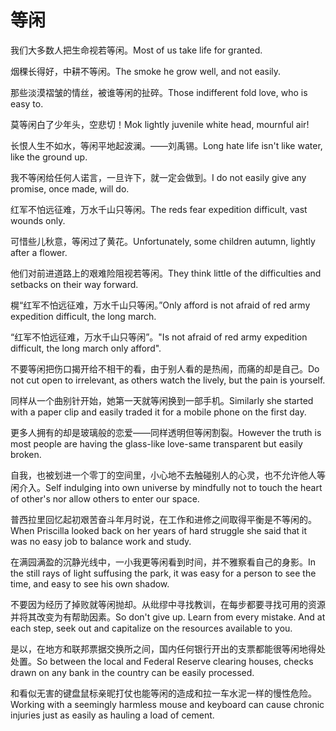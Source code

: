 # 等闲

<p><span class="chinese">我们大多数人把生命视若等闲。</span><span class="english">Most of us take life for granted.</span></p>

<p><span class="chinese">烟稞长得好，中耕不等闲。</span><span class="english">The smoke he grow well, and not easily.</span></p>

<p><span class="chinese">那些淡漠褶皱的情丝，被谁等闲的扯碎。</span><span class="english">Those indifferent fold love, who is easy to.</span></p>

<p><span class="chinese">莫等闲白了少年头，空悲切！</span><span class="english">Mok lightly juvenile white head, mournful air!</span></p>

<p><span class="chinese">长恨人生不如水，等闲平地起波澜。——刘禹锡。</span><span class="english">Long hate life isn't like water, like the ground up.</span></p>

<p><span class="chinese">我不等闲给任何人诺言，一旦许下，就一定会做到。</span><span class="english">I do not easily give any promise, once made, will do.</span></p>

<p><span class="chinese">红军不怕远征难，万水千山只等闲。</span><span class="english">The reds fear expedition difficult, vast wounds only.</span></p>

<p><span class="chinese">可惜些儿秋意，等闲过了黄花。</span><span class="english">Unfortunately, some children autumn, lightly after a flower.</span></p>

<p><span class="chinese">他们对前进道路上的艰难险阻视若等闲。</span><span class="english">They think little of the difficulties and setbacks on their way forward.</span></p>

<p><span class="chinese">榥“红军不怕远征难，万水千山只等闲。”</span><span class="english">Only afford is not afraid of red army expedition difficult, the long march.</span></p>

<p><span class="chinese">“红军不怕远征难，万水千山只等闲”。</span><span class="english">"Is not afraid of red army expedition difficult, the long march only afford".</span></p>

<p><span class="chinese">不要等闲把伤口揭开给不相干的看，由于别人看的是热闹，而痛的却是自己。</span><span class="english">Do not cut open to irrelevant, as others watch the lively, but the pain is yourself.</span></p>

<p><span class="chinese">同样从一个曲别针开始，她第一天就等闲换到一部手机。</span><span class="english">Similarly she started with a paper clip and easily traded it for a mobile phone on the first day.</span></p>

<p><span class="chinese">更多人拥有的却是玻璃般的恋爱——同样透明但等闲割裂。</span><span class="english">However the truth is most people are having the glass-like love-same transparent but easily broken.</span></p>

<p><span class="chinese">自我，也被划进一个零丁的空间里，小心地不去触碰别人的心灵，也不允许他人等闲介入。</span><span class="english">Self indulging into own universe by mindfully not to touch the heart of other's nor allow others to enter our space.</span></p>

<p><span class="chinese">普西拉里回忆起初艰苦奋斗年月时说，在工作和进修之间取得平衡是不等闲的。</span><span class="english">When Priscilla looked back on her years of hard struggle she said that it was no easy job to balance work and study.</span></p>

<p><span class="chinese">在满园满盈的沉静光线中，一小我更等闲看到时间，并不雅察看自己的身影。</span><span class="english">In the still rays of light suffusing the park, it was easy for a person to see the time, and easy to see his own shadow.</span></p>

<p><span class="chinese">不要因为经历了掉败就等闲抛却。从纰缪中寻找教训，在每步都要寻找可用的资源并将其改变为有帮助因素。</span><span class="english">So don't give up. Learn from every mistake. And at each step, seek out and capitalize on the resources available to you.</span></p>

<p><span class="chinese">是以，在地方和联邦票据交换所之间，国内任何银行开出的支票都能很等闲地得处处置。</span><span class="english">So between the local and Federal Reserve clearing houses, checks drawn on any bank in the country can be easily processed.</span></p>

<p><span class="chinese">和看似无害的键盘鼠标亲昵打仗也能等闲的造成和拉一车水泥一样的慢性危险。</span><span class="english">Working with a seemingly harmless mouse and keyboard can cause chronic injuries just as easily as hauling a load of cement.</span></p>


